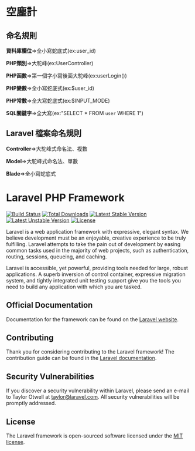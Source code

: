 # 空塵計

## 命名規則

**資料庫欄位**=>全小寫蛇底式(ex:user_id)

**PHP類別**=>大駝峰(ex:UserController)

**PHP函數**=>第一個字小寫後面大駝峰(ex:userLogin())

**PHP變數**=>全小寫蛇底式(ex:$user_id)

**PHP常數**=>全大寫蛇底式(ex:$INPUT_MODE)

**SQL關鍵字**=>全大寫(ex:"SELECT * FROM `user` WHERE 1")

## Laravel 檔案命名規則

**Controller**=>大駝峰式命名法、複數

**Model**=>大駝峰式命名法、單數

**Blade**=>全小寫蛇底式

# Laravel PHP Framework

[![Build Status](https://travis-ci.org/laravel/framework.svg)](https://travis-ci.org/laravel/framework)
[![Total Downloads](https://poser.pugx.org/laravel/framework/d/total.svg)](https://packagist.org/packages/laravel/framework)
[![Latest Stable Version](https://poser.pugx.org/laravel/framework/v/stable.svg)](https://packagist.org/packages/laravel/framework)
[![Latest Unstable Version](https://poser.pugx.org/laravel/framework/v/unstable.svg)](https://packagist.org/packages/laravel/framework)
[![License](https://poser.pugx.org/laravel/framework/license.svg)](https://packagist.org/packages/laravel/framework)

Laravel is a web application framework with expressive, elegant syntax. We believe development must be an enjoyable, creative experience to be truly fulfilling. Laravel attempts to take the pain out of development by easing common tasks used in the majority of web projects, such as authentication, routing, sessions, queueing, and caching.

Laravel is accessible, yet powerful, providing tools needed for large, robust applications. A superb inversion of control container, expressive migration system, and tightly integrated unit testing support give you the tools you need to build any application with which you are tasked.

## Official Documentation

Documentation for the framework can be found on the [Laravel website](http://laravel.com/docs).

## Contributing

Thank you for considering contributing to the Laravel framework! The contribution guide can be found in the [Laravel documentation](http://laravel.com/docs/contributions).

## Security Vulnerabilities

If you discover a security vulnerability within Laravel, please send an e-mail to Taylor Otwell at taylor@laravel.com. All security vulnerabilities will be promptly addressed.

## License

The Laravel framework is open-sourced software licensed under the [MIT license](http://opensource.org/licenses/MIT).
